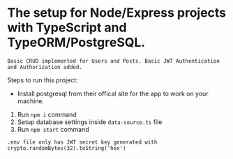 # The setup for Node/Express projects with TypeScript and TypeORM/PostgreSQL.

 ```Basic CRUD implemented for Users and Posts. Basic JWT Authentication and Authorization added.```

Steps to run this project:

-   Install postgresql from their offical site for the app to work on your machine.

1. Run `npm i` command
2. Setup database settings inside `data-source.ts` file
3. Run `npm start` command

```.env file only has JWT secret key generated with crypto.randomBytes(32).toString('hex') ```
